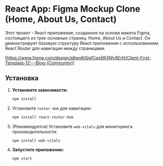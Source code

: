 # React App: Figma Mockup Clone (Home, About Us, Contact)

Этот проект - React приложение, созданное на основе макета Figma, состоящего из трех основных страниц: Home, About Us и Contact.  Он демонстрирует базовую структуру React приложения с использованием React Router для навигации между страницами.

[https://www.figma.com/design/a8wx6iSjafCqs6KXMy8ErH/Client-First-Template-12---Blog-(Community)]

## Установка

1.  **Установите зависимости:**

    ```bash
    npm install
    ```
2.  Установите `router-dom` для навигации:

    ```bash
    npm install react-router-dom
    ```

3.  (Рекомендуется) Установите `web-vitals` для мониторинга производительности:

    ```bash
    npm install web-vitals
    ```

4.  **Запустите приложение:**

    ```bash
    npm start
    ```
